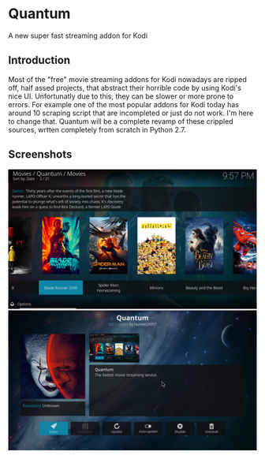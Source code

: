 # Quantum
A new super fast streaming addon for Kodi

## Introduction
Most of the "free" movie streaming addons for Kodi nowadays are ripped off, half assed projects, that abstract their horrible code by using Kodi's nice UI. Unfortunatly due to this, they can be slower or more prone to errors. For example one of the most popular addons for Kodi today has around 10 scraping script that are incompleted or just do not work. I'm here to change that. Quantum will be a complete revamp of these crippled sources, wrtten completely from scratch in Python 2.7.

## Screenshots
![Screenshot1](resources/media/screenshot1.png)
![Screenshot2](resources/media/screenshot2.png)
